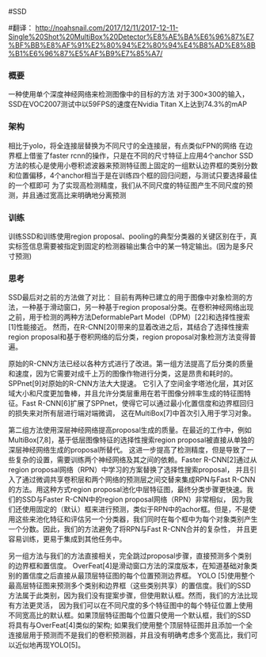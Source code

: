 #SSD

#翻译：
http://noahsnail.com/2017/12/11/2017-12-11-Single%20Shot%20MultiBox%20Detector%E8%AE%BA%E6%96%87%E7%BF%BB%E8%AF%91%E2%80%94%E2%80%94%E4%B8%AD%E8%8B%B1%E6%96%87%E5%AF%B9%E7%85%A7/

### 概要
一种使用单个深度神经网络来检测图像中的目标的方法
对于300×300的输入，SSD在VOC2007测试中以59FPS的速度在Nvidia Titan X上达到74.3%的mAP


### 架构
相比于yolo，将全连接层替换为不同尺寸的全连接层，有点类似FPN的网络
在边界框上借鉴了faster rcnn的操作，只是在不同的尺寸特征上应用4个anchor
SSD方法的核心是使用小卷积滤波器来预测特征图上固定的一组默认边界框的类别分数和位置偏移，4个anchor相当于是在训练四个框的回归问题，与测试只要选择最佳的一个框即可
为了实现高检测精度，我们从不同尺度的特征图产生不同尺度的预测，并且通过宽高比来明确地分离预测

### 训练
训练SSD和训练使用region proposal、pooling的典型分类器的关键区别在于，真实标签信息需要被指定到固定的检测器输出集合中的某一特定输出。(因为是多尺寸预测)



### 思考

SSD最后对之前的方法做了对比：
目前有两种已建立的用于图像中对象检测的方法，一种基于滑动窗口，另一种基于region proposal分类。在卷积神经网络出现之前，用于检测的两种方法DeformablePart Model（DPM）[22]和选择性搜索[1]性能接近。
然而，在R-CNN[20]带来的显着改进之后，其结合了选择性搜索region proposal和基于卷积网络的后分类，region proposal对象检测方法变得普遍。

原始的R-CNN方法已经以各种方式进行了改进。第一组方法提高了后分类的质量和速度，因为它需要对成千上万的图像作物进行分类，这是昂贵和耗时的。SPPnet[9]对原始的R-CNN方法大大提速。
它引入了空间金字塔池化层，其对区域大小和尺度更加鲁棒，并且允许分类层重用在若干图像分辨率生成的特征图特征。Fast R-CNN[6]扩展了SPPnet，使得它可以通过最小化置信度和边界框回归的损失来对所有层进行端对端微调，
这在MultiBox[7]中首次引入用于学习对象。

第二组方法使用深层神经网络提高proposal生成的质量。在最近的工作中，例如MultiBox[7,8]，基于低层图像特征的选择性搜索region proposal被直接从单独的深层神经网络生成的proposal所替代。
这进一步提高了检测精度，但是导致了一些复杂的设置，需要训练两个神经网络及其之间的依赖。Faster R-CNN[2]通过从region proposal网络（RPN）中学习的方案替换了选择性搜索proposal，
并且引入了通过微调共享卷积层和两个网络的预测层之间交替来集成RPN与Fast R-CNN的方法。用这种方式region proposal池化中层特征图，最终分类步骤更快速。我们的SSD与Faster R-CNN中的region proposal网络（RPN）非常相似，
因为我们还使用固定的（默认）框来进行预测，类似于RPN中的achor框。但是，不是使用这些来池化特征和评估另一个分类器，我们同时在每个框中为每个对象类别产生一个分数。因此，我们的方法避免了将RPN与Fast R-CNN合并的复杂性，
并且更容易训练，更易于集成到其他任务中。

另一组方法与我们的方法直接相关，完全跳过proposal步骤，直接预测多个类别的边界框和置信度。 OverFeat[4]是滑动窗口方法的深度版本，在知道基础对象类别的置信度之后直接从最顶层特征图的每个位置预测边界框。
YOLO [5]使用整个最高层特征图来预测多个类别和边界框（这些类别共享）的置信度。我们的SSD方法属于此类别，因为我们没有提案步骤，但使用默认框。然而，我们的方法比现有方法更灵活，
因为我们可以在不同尺度的多个特征图中的每个特征位置上使用不同宽高比的默认框。如果顶层特征图每个位置只使用一个默认框，我们的SSD将具有与OverFeat[4]类似的架构;
如果我们使用整个顶层特征图并且添加一个全连接层用于预测而不是我们的卷积预测器，并且没有明确考虑多个宽高比，我们可以近似地再现YOLO[5]。